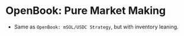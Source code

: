 # OpenBook: Pure Market Making

- Same as `OpenBook: mSOL/USDC Strategy`, but with inventory leaning.